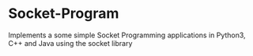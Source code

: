 # Socket-Program

Implements a some simple Socket Programming applications in Python3, C++ and Java using the socket library
